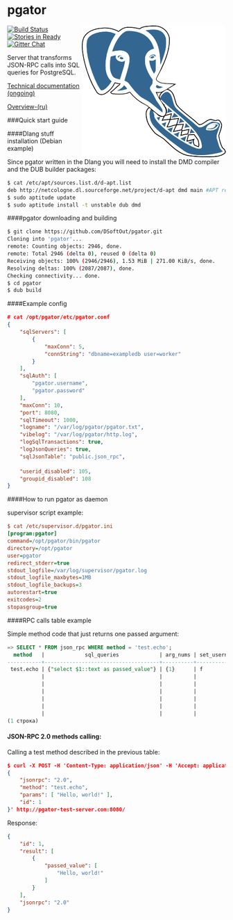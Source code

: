 pgator
=============
[![Build Status](https://travis-ci.org/DSoftOut/pgator.png?branch=master)](https://travis-ci.org/DSoftOut/pgator)
<img align="right" src="pgator.png" />
[![Stories in Ready](https://badge.waffle.io/dsoftout/pgator.png?label=ready&title=Ready)](https://waffle.io/dsoftout/pgator)
[![Gitter Chat](https://badges.gitter.im/DSoftOut/pgator.png)](https://gitter.im/DSoftOut/pgator)

Server that transforms JSON-RPC calls into SQL queries for PostgreSQL.

[Technical documentation (ongoing)](http://dsoftout.github.io/pgator/app.html)

[Overview-(ru)](https://github.com/DSoftOut/pgator/wiki/Overview-(ru))

###Quick start guide

####Dlang stuff installation (Debian example)

Since pgator written in the Dlang you will need to install the DMD compiler and the DUB builder packages:

```bash
$ cat /etc/apt/sources.list.d/d-apt.list 
deb http://netcologne.dl.sourceforge.net/project/d-apt dmd main #APT repository for D
$ sudo aptitude update
$ sudo aptitude install -t unstable dub dmd
```

####pgator downloading and building

```bash
$ git clone https://github.com/DSoftOut/pgator.git
Cloning into 'pgator'...
remote: Counting objects: 2946, done.
remote: Total 2946 (delta 0), reused 0 (delta 0)
Receiving objects: 100% (2946/2946), 1.53 MiB | 271.00 KiB/s, done.
Resolving deltas: 100% (2087/2087), done.
Checking connectivity... done.
$ cd pgator
$ dub build
```

####Example config

```json
# cat /opt/pgator/etc/pgator.conf 
{
	"sqlServers": [
		{
			"maxConn": 5,
			"connString": "dbname=exampledb user=worker"
		}
	],
	"sqlAuth": [
		"pgator.username",
		"pgator.password"
	],
	"maxConn": 10,
	"port": 8080,
	"sqlTimeout": 1000,
	"logname": "/var/log/pgator/pgator.txt",
	"vibelog": "/var/log/pgator/http.log",
	"logSqlTransactions": true,
	"logJsonQueries": true,
	"sqlJsonTable": "public.json_rpc",

	"userid_disabled": 105,
	"groupid_disabled": 108
}

```

####How to run pgator as daemon

supervisor script example:

```ini
$ cat /etc/supervisor.d/pgator.ini
[program:pgator]
command=/opt/pgator/bin/pgator
directory=/opt/pgator
user=pgator
redirect_stderr=true
stdout_logfile=/var/log/supervisor/pgator.log
stdout_logfile_maxbytes=1MB
stdout_logfile_backups=3
autorestart=true
exitcodes=2
stopasgroup=true

```

####RPC calls table example

Simple method code that just returns one passed argument:

```sql
=> SELECT * FROM json_rpc WHERE method = 'test.echo';
  method   |             sql_queries             | arg_nums | set_username | need_cache | read_only | reset_caches | reset_by |  commentary   
-----------+-------------------------------------+----------+--------------+------------+-----------+--------------+----------+---------------
 test.echo | {"select $1::text as passed_value"} | {1}      | f            | f          | f         | {}           | {}       | Тест возврата+
           |                                     |          |              |            |           |              |          |              +
           |                                     |          |              |            |           |              |          | @Params:     +
           |                                     |          |              |            |           |              |          | $1 - значение+
           |                                     |          |              |            |           |              |          |              +
           |                                     |          |              |            |           |              |          | @Returns:    +
           |                                     |          |              |            |           |              |          | значение
(1 строка)
```

#### JSON-RPC 2.0 methods calling:

Calling a test method described in the previous table:
```json
$ curl -X POST -H 'Content-Type: application/json' -H 'Accept: application/json' --data '
{
    "jsonrpc": "2.0",
    "method": "test.echo",
    "params": [ "Hello, world!" ],
    "id": 1
}' http://pgator-test-server.com:8080/
```

Response:
```json
{
	"id": 1,
	"result": [
		{
			"passed_value": [
				"Hello, world!"
			]
		}
	],
	"jsonrpc": "2.0"
}
```
